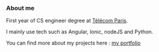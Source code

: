 ### About me

First year of CS engineer degree at [Télécom Paris](https://telecom-paris.fr).

I mainly use tech such as Angular, Ionic, nodeJS and Python.

You can find more about my projects here : [my portfolio](https://emile.le-gallic.com)

<!--
**Minifixio/minifixio** is a ✨ _special_ ✨ repository because its `README.md` (this file) appears on your GitHub profile.

Here are some ideas to get you started:

- 🔭 I’m currently working on ...
- 🌱 I’m currently learning ...
- 👯 I’m looking to collaborate on ...
- 🤔 I’m looking for help with ...
- 💬 Ask me about ...
- 📫 How to reach me: ...
- 😄 Pronouns: ...
- ⚡ Fun fact: ...
-->
